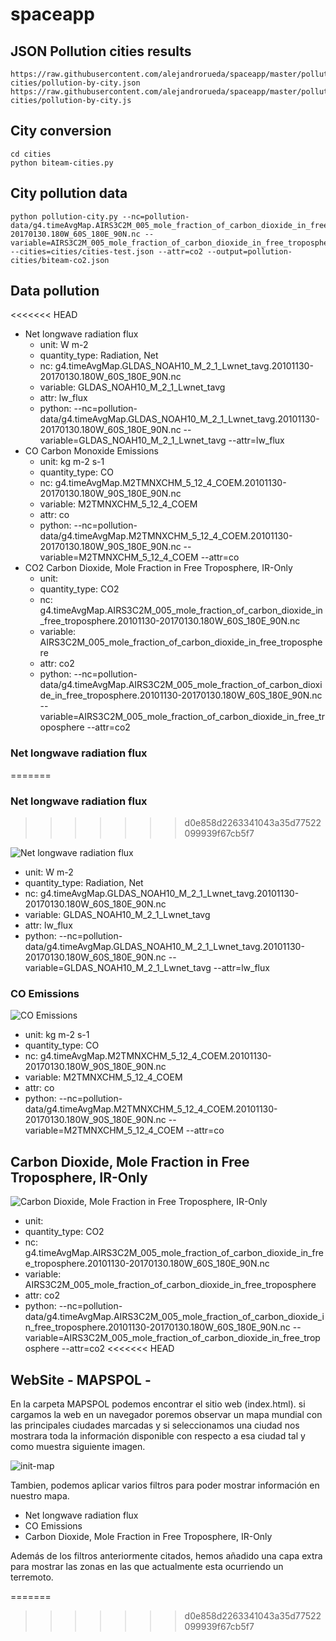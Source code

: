 # spaceapp

## JSON Pollution cities results

    https://raw.githubusercontent.com/alejandrorueda/spaceapp/master/pollution-cities/pollution-by-city.json
    https://raw.githubusercontent.com/alejandrorueda/spaceapp/master/pollution-cities/pollution-by-city.js

## City conversion

    cd cities
    python biteam-cities.py

## City pollution data

    python pollution-city.py --nc=pollution-data/g4.timeAvgMap.AIRS3C2M_005_mole_fraction_of_carbon_dioxide_in_free_troposphere.20101130-20170130.180W_60S_180E_90N.nc --variable=AIRS3C2M_005_mole_fraction_of_carbon_dioxide_in_free_troposphere --cities=cities/cities-test.json --attr=co2 --output=pollution-cities/biteam-co2.json

## Data pollution

<<<<<<< HEAD
* Net longwave radiation flux 
    * unit: W m-2
    * quantity_type: Radiation, Net
    * nc: g4.timeAvgMap.GLDAS_NOAH10_M_2_1_Lwnet_tavg.20101130-20170130.180W_60S_180E_90N.nc
    * variable: GLDAS_NOAH10_M_2_1_Lwnet_tavg
    * attr: lw_flux
    * python: --nc=pollution-data/g4.timeAvgMap.GLDAS_NOAH10_M_2_1_Lwnet_tavg.20101130-20170130.180W_60S_180E_90N.nc --variable=GLDAS_NOAH10_M_2_1_Lwnet_tavg --attr=lw_flux
* CO Carbon Monoxide Emissions
    * unit: kg m-2 s-1
    * quantity_type: CO
    * nc: g4.timeAvgMap.M2TMNXCHM_5_12_4_COEM.20101130-20170130.180W_90S_180E_90N.nc
    * variable: M2TMNXCHM_5_12_4_COEM
    * attr: co
    * python: --nc=pollution-data/g4.timeAvgMap.M2TMNXCHM_5_12_4_COEM.20101130-20170130.180W_90S_180E_90N.nc --variable=M2TMNXCHM_5_12_4_COEM --attr=co
* CO2 Carbon Dioxide, Mole Fraction in Free Troposphere, IR-Only
    * unit:
    * quantity_type: CO2
    * nc: g4.timeAvgMap.AIRS3C2M_005_mole_fraction_of_carbon_dioxide_in_free_troposphere.20101130-20170130.180W_60S_180E_90N.nc
    * variable: AIRS3C2M_005_mole_fraction_of_carbon_dioxide_in_free_troposphere
    * attr: co2
    * python: --nc=pollution-data/g4.timeAvgMap.AIRS3C2M_005_mole_fraction_of_carbon_dioxide_in_free_troposphere.20101130-20170130.180W_60S_180E_90N.nc --variable=AIRS3C2M_005_mole_fraction_of_carbon_dioxide_in_free_troposphere --attr=co2

### Net longwave radiation flux 
=======
### Net longwave radiation flux
>>>>>>> d0e858d2263341043a35d77522099939f67cb5f7

![Net longwave radiation flux](/images/net_longwave_flux.png "Net longwave radiation flux")

* unit: W m-2
* quantity_type: Radiation, Net
* nc: g4.timeAvgMap.GLDAS_NOAH10_M_2_1_Lwnet_tavg.20101130-20170130.180W_60S_180E_90N.nc
* variable: GLDAS_NOAH10_M_2_1_Lwnet_tavg
* attr: lw_flux
* python: --nc=pollution-data/g4.timeAvgMap.GLDAS_NOAH10_M_2_1_Lwnet_tavg.20101130-20170130.180W_60S_180E_90N.nc --variable=GLDAS_NOAH10_M_2_1_Lwnet_tavg --attr=lw_flux
### CO Emissions

![CO Emissions](/images/co.png "CO Emissions")

* unit: kg m-2 s-1
* quantity_type: CO
* nc: g4.timeAvgMap.M2TMNXCHM_5_12_4_COEM.20101130-20170130.180W_90S_180E_90N.nc
* variable: M2TMNXCHM_5_12_4_COEM
* attr: co
* python: --nc=pollution-data/g4.timeAvgMap.M2TMNXCHM_5_12_4_COEM.20101130-20170130.180W_90S_180E_90N.nc --variable=M2TMNXCHM_5_12_4_COEM --attr=co
## Carbon Dioxide, Mole Fraction in Free Troposphere, IR-Only

![Carbon Dioxide, Mole Fraction in Free Troposphere, IR-Only](/images/co2.png "Carbon Dioxide, Mole Fraction in Free Troposphere, IR-Only")

* unit:
* quantity_type: CO2
* nc: g4.timeAvgMap.AIRS3C2M_005_mole_fraction_of_carbon_dioxide_in_free_troposphere.20101130-20170130.180W_60S_180E_90N.nc
* variable: AIRS3C2M_005_mole_fraction_of_carbon_dioxide_in_free_troposphere
* attr: co2
* python: --nc=pollution-data/g4.timeAvgMap.AIRS3C2M_005_mole_fraction_of_carbon_dioxide_in_free_troposphere.20101130-20170130.180W_60S_180E_90N.nc --variable=AIRS3C2M_005_mole_fraction_of_carbon_dioxide_in_free_troposphere --attr=co2
<<<<<<< HEAD

    
    
## WebSite - MAPSPOL -

En la carpeta MAPSPOL podemos encontrar el sitio web (index.html). si cargamos la web en un navegador poremos observar un mapa mundial con las principales ciudades marcadas y si seleccionamos una ciudad nos mostrara toda la información disponible con respecto a esa ciudad tal y como muestra siguiente imagen.

![init-map](/images/mapa-inicial.png "Init map")

Tambien, podemos aplicar varios filtros para poder mostrar información en nuestro mapa.
* Net longwave radiation flux 
* CO Emissions
* Carbon Dioxide, Mole Fraction in Free Troposphere, IR-Only


Además de los filtros anteriormente citados, hemos añadido una capa extra para mostrar las zonas en las que actualmente esta ocurriendo un terremoto.

=======
>>>>>>> d0e858d2263341043a35d77522099939f67cb5f7
